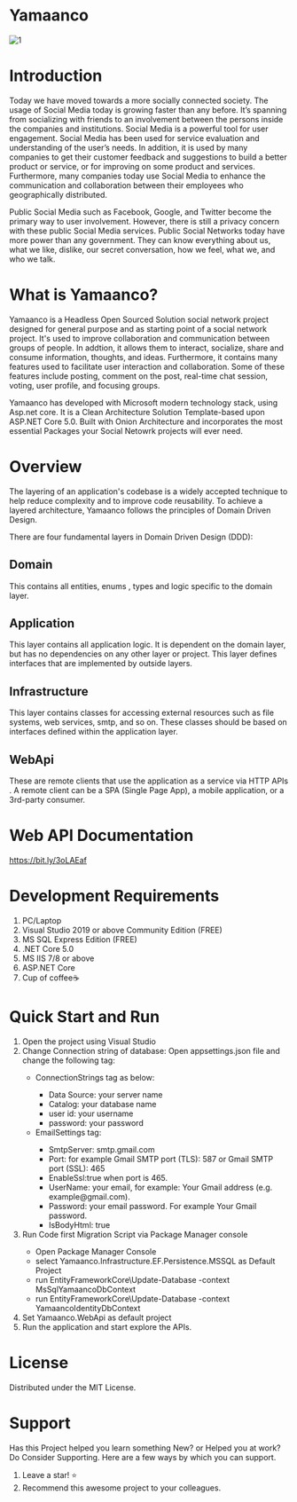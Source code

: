 # Yamaanco
![1](https://user-images.githubusercontent.com/16042726/119264158-9e72d800-bbea-11eb-8e19-d488b8bde8cf.png)

# Introduction 
Today we have moved towards a more socially connected society. The usage of Social Media today is growing faster than any before. It’s spanning from socializing with friends to an involvement between the persons inside the companies and institutions. Social Media is a powerful tool for user engagement. Social Media has been used for service evaluation and understanding of the user’s needs. In addition, it is used by many companies to get their customer feedback and suggestions to build a better product or service, or for improving on some product and services. Furthermore, many companies today use Social Media to enhance the communication and collaboration between their employees who geographically distributed.

Public Social Media such as Facebook, Google, and Twitter become the primary way to user involvement. However, there is still a privacy concern with these public Social Media services. Public Social Networks today have more power than any government. They can know everything about us, what we like, dislike, our secret conversation, how we feel, what we, and who we talk.

# What is Yamaanco?
Yamaanco is a Headless Open Sourced Solution social network project designed for general purpose and as starting point of a social network project. It's used to improve collaboration and communication between groups of people. In addtion, it allows them to interact, socialize, share and consume information, thoughts, and ideas. Furthermore, it  contains many features used to facilitate user interaction and collaboration. Some of these features include posting, comment on the post, real-time chat session, voting, user profile, and focusing groups.

Yamaanco has developed with Microsoft modern technology stack, using Asp.net core. It is a Clean Architecture Solution Template-based upon ASP.NET Core 5.0. Built with Onion Architecture and incorporates the most essential Packages your Social Netowrk projects will ever need.

# Overview
The layering of an application's codebase is a widely accepted technique to help reduce complexity and to improve code reusability. To achieve a layered architecture, Yamaanco  follows the principles of Domain Driven Design.

There are four fundamental layers in Domain Driven Design (DDD):


## Domain
This  contains all entities, enums , types and logic specific to the domain layer.

## Application
This layer contains all application logic. It is dependent on the domain layer, but has no dependencies on any other layer or project. This layer defines interfaces that are implemented by outside layers. 

## Infrastructure
This layer contains classes for accessing external resources such as file systems, web services, smtp, and so on. These classes should be based on interfaces defined within the application layer.

## WebApi
These are remote clients that use the application as a service via HTTP APIs . A remote client can be a SPA (Single Page App), a mobile application, or a 3rd-party consumer. 

# Web API Documentation 
https://bit.ly/3oLAEaf

# Development Requirements
1. PC/Laptop
2. Visual Studio 2019 or above Community Edition (FREE)
3. MS SQL Express Edition (FREE)
4. .NET Core 5.0
5. MS IIS 7/8 or above
6. ASP.NET Core
7. Cup of coffee☕

# Quick Start and Run
<ol>
  <li>Open the project using Visual Studio </li>
  <li>Change Connection string of database: Open appsettings.json file and change the following tag: </li>
  <ul>
    <li>ConnectionStrings tag as below:</li>
    <ul>
      <li>	Data Source: your server name</li>
      <li>Catalog: your database name</li>
      <li>user id: your username</li>
      <li>password: your password</li>
    </ul>
    <li>EmailSettings tag:</li>
    <ul>
      <li>SmtpServer: smtp.gmail.com</li>
      <li>Port: for example Gmail SMTP port (TLS): 587 or Gmail SMTP port (SSL): 465</li>
      <li>EnableSsl:true when port is 465.</li>
      <li>UserName: your email, for example: Your Gmail address (e.g. example@gmail.com).</li>
      <li>Password: your email password. For example Your Gmail password.</li>
      <li>IsBodyHtml: true</li>
    </ul>
  </ul>
  <li>Run Code first Migration Script via Package Manager console</li>
  <ul>
    <li>Open Package Manager Console </li>
    <li>select Yamaanco.Infrastructure.EF.Persistence.MSSQL as Default Project </li>
    <li>run EntityFrameworkCore\Update-Database  -context MsSqlYamaancoDbContext</li>
   <li>run EntityFrameworkCore\Update-Database  -context YamaancoIdentityDbContext </li>
  </ul>
  <li>Set Yamaanco.WebApi as default project</li>
  <li>Run the application and start explore the APIs.</li>
</ol>

# License
Distributed under the MIT License.

# Support
Has this Project helped you learn something New? or Helped you at work? Do Consider Supporting. Here are a few ways by which you can support.
1. Leave a star! ⭐
2. Recommend this awesome project to your colleagues.

